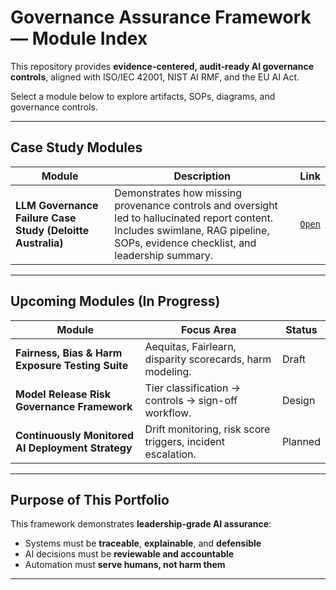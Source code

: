 #  Governance Assurance Framework — Module Index

This repository provides **evidence-centered, audit-ready AI governance controls**, aligned with ISO/IEC 42001, NIST AI RMF, and the EU AI Act.

Select a module below to explore artifacts, SOPs, diagrams, and governance controls.

---

##  Case Study Modules

| Module | Description | Link |
|-------|-------------|------|
| **LLM Governance Failure Case Study (Deloitte Australia)** | Demonstrates how missing provenance controls and oversight led to hallucinated report content. Includes swimlane, RAG pipeline, SOPs, evidence checklist, and leadership summary. | [`Open`](modules/governance-failure-analysis/deloitte-llm-hallucination-case/) |

---

##  Upcoming Modules (In Progress)

| Module | Focus Area | Status |
|------|------------|--------|
| **Fairness, Bias & Harm Exposure Testing Suite** | Aequitas, Fairlearn, disparity scorecards, harm modeling. | Draft |
| **Model Release Risk Governance Framework** | Tier classification → controls → sign-off workflow. | Design |
| **Continuously Monitored AI Deployment Strategy** | Drift monitoring, risk score triggers, incident escalation. | Planned |

---

##  Purpose of This Portfolio

This framework demonstrates **leadership-grade AI assurance**:
- Systems must be **traceable**, **explainable**, and **defensible**
- AI decisions must be **reviewable and accountable**
- Automation must **serve humans, not harm them**

---

